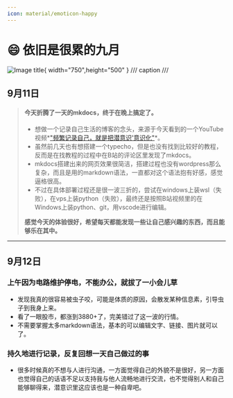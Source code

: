 ```yaml
---
icon: material/emoticon-happy 
---
```

# :smile: 依旧是很累的九月
![Image title](https://img5.qy0.ru/data/3146/08/0010.jpg){ width="750",height="500" }
/// caption
///

## 9月11日

> #### 今天折腾了一天的mkdocs，终于在晚上搞定了。
>
> - 想做一个记录自己生活的博客的念头，来源于今天看到的一个YouTube视频*["频繁记录自己，就是把潜意识'意识化"](https://www.youtube.com/watch?v=ZynkWPxV0hY&t=30s)*。
> - 虽然前几天也有想搭建一个typecho，但是也没有找到比较好的教程，反而是在找教程的过程中在B站的评论区里发现了mkdocs。
> - mkdocs搭建出来的网页效果很简洁，搭建过程也没有wordpress那么复杂，而且是用的markdown语法，一直都对这个语法抱有好感，感觉逼格很高。
> - 不过在具体部署过程还是很一波三折的，尝试在windows上装wsl（失败），在vps上装python（失败），最终还是按照B站视频里的在Windows上装python、git，用vscode进行编辑。
> 
> **感觉今天的体验很好，希望每天都能发现一些让自己感兴趣的东西，而且能够乐在其中。**

---

## 9月12日

### 上午因为电路维护停电，不能办公，就拔了一小会儿草
- 发现我真的很容易被虫子咬，可能是体质的原因，会散发某种信息素，引导虫子到我身上来。
- 看了一眼股市，都涨到3880+了，完美错过了这一波的行情。
- 不需要掌握太多markdown语法，基本的可以编辑文字、链接、图片就可以了。
### 持久地进行记录，反复回想一天自己做过的事
- 很多时候真的不想与人进行沟通，一方面觉得自己的外貌不是很好，另一方面也觉得自己的话语不足以支持我与他人流畅地进行交流，也不觉得别人和自己能够聊得来，潜意识里这应该也是一种自卑吧。





